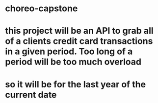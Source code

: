 # choreo-capstone

# this project will be an API to grab all of a clients credit card transactions in a given period. Too long of a period will be too much overload
# so it will be for the last year of the current date 
